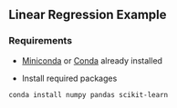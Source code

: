 ## Linear Regression Example

### Requirements
* [Miniconda](https://docs.conda.io/en/latest/miniconda.html) or [Conda](https://docs.conda.io/en/latest/) already installed

* Install required packages
```bash
conda install numpy pandas scikit-learn
```